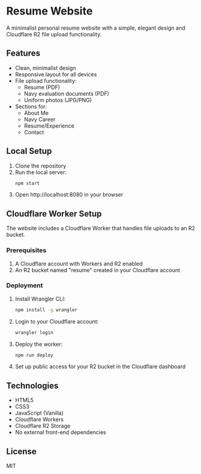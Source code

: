 # Resume Website

A minimalist personal resume website with a simple, elegant design and Cloudflare R2 file upload functionality.

## Features

- Clean, minimalist design
- Responsive layout for all devices
- File upload functionality:
  - Resume (PDF)
  - Navy evaluation documents (PDF)
  - Uniform photos (JPG/PNG)
- Sections for:
  - About Me
  - Navy Career
  - Resume/Experience
  - Contact

## Local Setup

1. Clone the repository
2. Run the local server:
   ```bash
   npm start
   ```
3. Open http://localhost:8080 in your browser

## Cloudflare Worker Setup

The website includes a Cloudflare Worker that handles file uploads to an R2 bucket.

### Prerequisites

1. A Cloudflare account with Workers and R2 enabled
2. An R2 bucket named "resume" created in your Cloudflare account

### Deployment

1. Install Wrangler CLI:
   ```bash
   npm install -g wrangler
   ```

2. Login to your Cloudflare account:
   ```bash
   wrangler login
   ```

3. Deploy the worker:
   ```bash
   npm run deploy
   ```

4. Set up public access for your R2 bucket in the Cloudflare dashboard

## Technologies

- HTML5
- CSS3
- JavaScript (Vanilla)
- Cloudflare Workers
- Cloudflare R2 Storage
- No external front-end dependencies

## License

MIT 